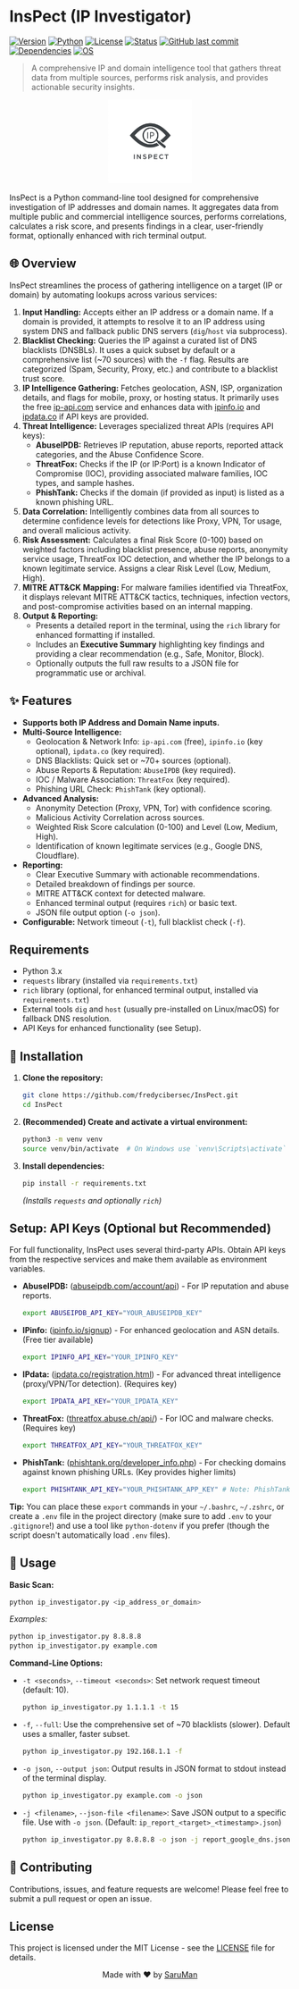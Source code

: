 # InsPect (IP Investigator)

[![Version](https://img.shields.io/badge/version-1.0-blue.svg)](https://github.com/fredycibersec/InsPect)
[![Python](https://img.shields.io/badge/python-3.6%2B-blue.svg)](https://www.python.org/)
[![License](https://img.shields.io/badge/License-MIT-yellow.svg)](LICENSE)
[![Status](https://img.shields.io/badge/status-stable-green.svg)](https://github.com/fredycibersec/InsPect)
[![GitHub last commit](https://img.shields.io/github/last-commit/fredycibersec/InsPect.svg)](https://github.com/fredycibersec/InsPect/commits/main)
[![Dependencies](https://img.shields.io/badge/dependencies-requests%2C%20rich-orange.svg)](requirements.txt)
[![OS](https://img.shields.io/badge/OS-Linux%20%7C%20macOS%20%7C%20Windows-lightgrey)](https://github.com/fredycibersec/InsPect)

> A comprehensive IP and domain intelligence tool that gathers threat data from multiple sources, performs risk analysis, and provides actionable security insights.

<p align="center">
  <img src="https://github.com/fredycibersec/InsPect/blob/main/img/InsPect_logo.jpeg" alt="DSInt Logo" width="150"/>
</p>

InsPect is a Python command-line tool designed for comprehensive investigation of IP addresses and domain names. It aggregates data from multiple public and commercial intelligence sources, performs correlations, calculates a risk score, and presents findings in a clear, user-friendly format, optionally enhanced with rich terminal output.

## 🌐  Overview

InsPect streamlines the process of gathering intelligence on a target (IP or domain) by automating lookups across various services:

1.  **Input Handling:** Accepts either an IP address or a domain name. If a domain is provided, it attempts to resolve it to an IP address using system DNS and fallback public DNS servers (`dig`/`host` via subprocess).
2.  **Blacklist Checking:** Queries the IP against a curated list of DNS blacklists (DNSBLs). It uses a quick subset by default or a comprehensive list (~70 sources) with the `-f` flag. Results are categorized (Spam, Security, Proxy, etc.) and contribute to a blacklist trust score.
3.  **IP Intelligence Gathering:** Fetches geolocation, ASN, ISP, organization details, and flags for mobile, proxy, or hosting status. It primarily uses the free [ip-api.com](http://ip-api.com/) service and enhances data with [ipinfo.io](https://ipinfo.io/) and [ipdata.co](https://ipdata.co/) if API keys are provided.
4.  **Threat Intelligence:** Leverages specialized threat APIs (requires API keys):
    *   **AbuseIPDB:** Retrieves IP reputation, abuse reports, reported attack categories, and the Abuse Confidence Score.
    *   **ThreatFox:** Checks if the IP (or IP:Port) is a known Indicator of Compromise (IOC), providing associated malware families, IOC types, and sample hashes.
    *   **PhishTank:** Checks if the domain (if provided as input) is listed as a known phishing URL.
5.  **Data Correlation:** Intelligently combines data from all sources to determine confidence levels for detections like Proxy, VPN, Tor usage, and overall malicious activity.
6.  **Risk Assessment:** Calculates a final Risk Score (0-100) based on weighted factors including blacklist presence, abuse reports, anonymity service usage, ThreatFox IOC detection, and whether the IP belongs to a known legitimate service. Assigns a clear Risk Level (Low, Medium, High).
7.  **MITRE ATT&CK Mapping:** For malware families identified via ThreatFox, it displays relevant MITRE ATT&CK tactics, techniques, infection vectors, and post-compromise activities based on an internal mapping.
8.  **Output & Reporting:**
    *   Presents a detailed report in the terminal, using the `rich` library for enhanced formatting if installed.
    *   Includes an **Executive Summary** highlighting key findings and providing a clear recommendation (e.g., Safe, Monitor, Block).
    *   Optionally outputs the full raw results to a JSON file for programmatic use or archival.

## ✨ Features

*   **Supports both IP Address and Domain Name inputs.**
*   **Multi-Source Intelligence:**
    *   Geolocation & Network Info: `ip-api.com` (free), `ipinfo.io` (key optional), `ipdata.co` (key required).
    *   DNS Blacklists: Quick set or ~70+ sources (optional).
    *   Abuse Reports & Reputation: `AbuseIPDB` (key required).
    *   IOC / Malware Association: `ThreatFox` (key required).
    *   Phishing URL Check: `PhishTank` (key optional).
*   **Advanced Analysis:**
    *   Anonymity Detection (Proxy, VPN, Tor) with confidence scoring.
    *   Malicious Activity Correlation across sources.
    *   Weighted Risk Score calculation (0-100) and Level (Low, Medium, High).
    *   Identification of known legitimate services (e.g., Google DNS, Cloudflare).
*   **Reporting:**
    *   Clear Executive Summary with actionable recommendations.
    *   Detailed breakdown of findings per source.
    *   MITRE ATT&CK context for detected malware.
    *   Enhanced terminal output (requires `rich`) or basic text.
    *   JSON file output option (`-o json`).
*   **Configurable:** Network timeout (`-t`), full blacklist check (`-f`).

## Requirements

*   Python 3.x
*   `requests` library (installed via `requirements.txt`)
*   `rich` library (optional, for enhanced terminal output, installed via `requirements.txt`)
*   External tools `dig` and `host` (usually pre-installed on Linux/macOS) for fallback DNS resolution.
*   API Keys for enhanced functionality (see Setup).

## 🔧 Installation

1.  **Clone the repository:**
    ```bash
    git clone https://github.com/fredycibersec/InsPect.git
    cd InsPect
    ```

2.  **(Recommended) Create and activate a virtual environment:**
    ```bash
    python3 -m venv venv
    source venv/bin/activate  # On Windows use `venv\Scripts\activate`
    ```

3.  **Install dependencies:**
    ```bash
    pip install -r requirements.txt
    ```
    *(Installs `requests` and optionally `rich`)*

## Setup: API Keys (Optional but Recommended)

For full functionality, InsPect uses several third-party APIs. Obtain API keys from the respective services and make them available as environment variables.

*   **AbuseIPDB:** ([abuseipdb.com/account/api](https://abuseipdb.com/account/api)) - For IP reputation and abuse reports.
    ```bash
    export ABUSEIPDB_API_KEY="YOUR_ABUSEIPDB_KEY"
    ```
*   **IPinfo:** ([ipinfo.io/signup](https://ipinfo.io/signup)) - For enhanced geolocation and ASN details. (Free tier available)
    ```bash
    export IPINFO_API_KEY="YOUR_IPINFO_KEY"
    ```
*   **IPdata:** ([ipdata.co/registration.html](https://ipdata.co/registration.html)) - For advanced threat intelligence (proxy/VPN/Tor detection). (Requires key)
    ```bash
    export IPDATA_API_KEY="YOUR_IPDATA_KEY"
    ```
*   **ThreatFox:** ([threatfox.abuse.ch/api/](https://threatfox.abuse.ch/api/)) - For IOC and malware checks. (Requires key)
    ```bash
    export THREATFOX_API_KEY="YOUR_THREATFOX_KEY"
    ```
*   **PhishTank:** ([phishtank.org/developer_info.php](https://www.phishtank.com/developer_info.php)) - For checking domains against known phishing URLs. (Key provides higher limits)
    ```bash
    export PHISHTANK_API_KEY="YOUR_PHISHTANK_APP_KEY" # Note: PhishTank calls this 'app_key'
    ```

**Tip:** You can place these `export` commands in your `~/.bashrc`, `~/.zshrc`, or create a `.env` file in the project directory (make sure to add `.env` to your `.gitignore`!) and use a tool like `python-dotenv` if you prefer (though the script doesn't automatically load `.env` files).

## 🚀 Usage

**Basic Scan:**
```bash
python ip_investigator.py <ip_address_or_domain>
```
*Examples:*
```bash
python ip_investigator.py 8.8.8.8
python ip_investigator.py example.com
```

**Command-Line Options:**

*   `-t <seconds>`, `--timeout <seconds>`: Set network request timeout (default: 10).
    ```bash
    python ip_investigator.py 1.1.1.1 -t 15
    ```
*   `-f`, `--full`: Use the comprehensive set of ~70 blacklists (slower). Default uses a smaller, faster subset.
    ```bash
    python ip_investigator.py 192.168.1.1 -f
    ```
*   `-o json`, `--output json`: Output results in JSON format to stdout instead of the terminal display.
    ```bash
    python ip_investigator.py example.com -o json
    ```
*   `-j <filename>`, `--json-file <filename>`: Save JSON output to a specific file. Use with `-o json`. (Default: `ip_report_<target>_<timestamp>.json`)
    ```bash
    python ip_investigator.py 8.8.8.8 -o json -j report_google_dns.json
    ```

## 🤝 Contributing

Contributions, issues, and feature requests are welcome! Please feel free to submit a pull request or open an issue.

## License

This project is licensed under the MIT License - see the [LICENSE](LICENSE) file for details.

<p align="center">
  Made with ❤️ by <a href="https://github.com/fredycibersec">SaruMan</a>
</p>
